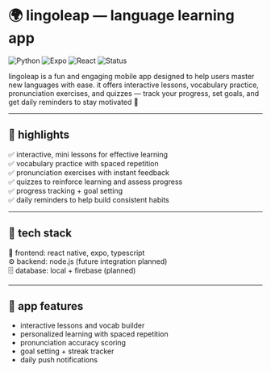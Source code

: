 # 🌍 lingoleap — language learning app

![Python](https://img.shields.io/badge/typescript-3178c6?style=for-the-badge&logo=typescript&logoColor=white)
![Expo](https://img.shields.io/badge/expo-000020?style=for-the-badge&logo=expo&logoColor=white)
![React](https://img.shields.io/badge/react-61dafb?style=for-the-badge&logo=react&logoColor=black)
![Status](https://img.shields.io/badge/status-completed-brightgreen?style=for-the-badge)

lingoleap is a fun and engaging mobile app designed to help users master new languages with ease. it offers interactive lessons, vocabulary practice, pronunciation exercises, and quizzes — track your progress, set goals, and get daily reminders to stay motivated 🚀

---

## 🚀 highlights
✅ interactive, mini lessons for effective learning  
✅ vocabulary practice with spaced repetition  
✅ pronunciation exercises with instant feedback  
✅ quizzes to reinforce learning and assess progress  
✅ progress tracking + goal setting  
✅ daily reminders to help build consistent habits  

---

## 🧩 tech stack
📱 frontend: react native, expo, typescript  
⚙️ backend: node.js (future integration planned)  
🗄 database: local + firebase (planned)  

---

## 📲 app features
- interactive lessons and vocab builder  
- personalized learning with spaced repetition  
- pronunciation accuracy scoring  
- goal setting + streak tracker  
- daily push notifications  
